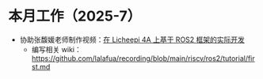 # 本月工作（2025-7）

- 协助张馥媛老师制作视频：[在 Licheepi 4A 上基于 ROS2 框架的实际开发](https://www.bilibili.com/video/BV1CouFz2EeR/)
    - 编写相关 wiki：https://github.com/lalafua/recording/blob/main/riscv/ros2/tutorial/first.md
